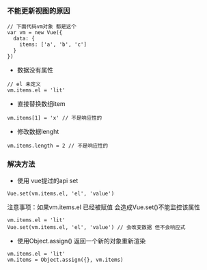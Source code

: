 
### 不能更新视图的原因
```
// 下面代码vm对象 都是这个
var vm = new Vue({
  data: {
    items: ['a', 'b', 'c']
  }
})
```
+ 数据没有属性  
```
// el 未定义
vm.items.el = 'lit'
```
+ 直接替换数组item  
```
vm.items[1] = 'x' // 不是响应性的
```
+ 修改数据lenght  
```
vm.items.length = 2 // 不是响应性的
```
### 解决方法
+ 使用 vue提过的api set  
```
Vue.set(vm.items.el, 'el', 'value')
```
注意事项：如果vm.items.el 已经被赋值 会造成Vue.set()不能监控该属性  
```
vm.items.el = 'lit'
Vue.set(vm.items.el, 'el', 'value') // 会改变数据 但不会响应式
```
+ 使用Object.assign()  返回一个新的对象重新渲染
```
vm.items.el = 'lit'
vm.items = Object.assign({}, vm.items)
```
